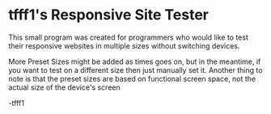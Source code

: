 # tfff1's Responsive Site Tester

This small program was created for programmers who would like to test their responsive websites in multiple sizes without switching devices.

More Preset Sizes might be added as times goes on, but in the meantime, if you want to test on a different size then just manually set it.
Another thing to note is that the preset sizes are based on functional screen space, not the actual size of the device's screen

-tfff1
